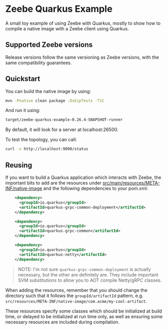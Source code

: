 # Zeebe Quarkus Example 

A small toy example of using Zeebe with Quarkus, mostly to show how to compile a native image with a Zeebe client using
Quarkus.

## Supported Zeebe versions

Release versions follow the same versioning as Zeebe versions, with the same compatibility
guarantees.

## Quickstart

You can build the native image by using:

```sh
mvn -Pnative clean package -DskipTests -T1C
```

And run it using:

```sh
target/zeebe-quarkus-example-0.26.4-SNAPSHOT-runner
```

By default, it will look for a server at localhost:26500.

To test the topology, you can call:

```sh
curl -v http://localhost:9090/status
```

## Reusing

If you want to build a Quarkus application which interacts with Zeebe, the important bits to add are the resources under
[src/main/resources/META-INF/native-image](src/main/resources/META-INF/native-image) and the following dependencies to
your pom.xml:

```xml
    <dependency>
      <groupId>io.quarkus</groupId>
      <artifactId>quarkus-grpc-common-deployment</artifactId>
    </dependency>

    <dependency>
      <groupId>io.quarkus</groupId>
      <artifactId>quarkus-grpc-common</artifactId>
    </dependency>

    <dependency>
      <groupId>io.quarkus</groupId>
      <artifactId>quarkus-netty</artifactId>
    </dependency>
```

> NOTE: I'm not sure `quarkus-grpc-common-deployment` is actually necessary, but the other are definitely are. They
> include important SVM substitutions to allow you to AOT compile Netty/gRPC classes.

When adding the resources, remember that you should change the directory such that it follows the `groupId/artifactId`
pattern, e.g. `src/resources/META-INF/native-image/com.acme/my-cool-artifact`.

These resources specify some classes which should be initialized at build time, or delayed to be initialized at run time
only, as well as ensuring some necessary resources are included during compilation.
